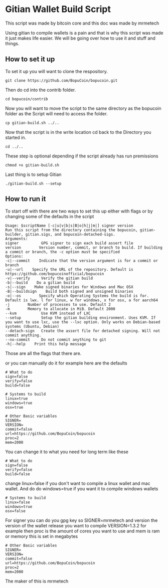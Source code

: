 Gitian Wallet Build Script
================

This script was made by bitcoin core and this doc was made by mrmetech

Using gitian to compile wallets is a pain and that is why this script was made it just makes life easier.
We will be going over how to use it and stuff and things.


How to set it up
---------------------------------

To set it up you will want to clone the respository.

	git clone https://github.com/BopuCoin/bopucoin.git
	
Then do cd into the contrib folder.

	cd bopucoin/contrib
	
Now you will want to move the script to the same directory as the bopucoin folder as the Script will need to access the folder.

	cp gitian-build.sh ../..
	
Now that the script is in the write location cd back to the Directory you started in.

	cd ../..
	
These step is optional depending if the script already has run premissions 

	chmod +x gitian-build.sh
	
Last thing is to setup Gitian

	./gitian-build.sh --setup
	
	
How to run it
---------------------------------

To start off with there are two ways to set this up either with flags or by changing some of the defaults in the script 

	Usage: $scriptName [-c|u|v|b|s|B|o|h|j|m|] signer version
	Run this script from the directory containing the bopucoin, gitian-builder, gitian.sigs, and bopucoin-detached-sigs.
	Arguments:
	signer          GPG signer to sign each build assert file
	version        Version number, commit, or branch to build. If building a commit or branch, the -c option must be specified
	Options:
	-c|--commit    Indicate that the version argument is for a commit or branch
	-u|--url    Specify the URL of the repository. Default is https://github.com/bopucoinofficial/bopucoin
	-v|--verify     Verify the gitian build
	-b|--build    Do a gitian build
	-s|--sign    Make signed binaries for Windows and Mac OSX
	-B|--buildsign    Build both signed and unsigned binaries
	-o|--os        Specify which Operating Systems the build is for. Default is lwx. l for linux, w for windows, x for osx, a for aarch64
	-j        Number of processes to use. Default 2
	-m        Memory to allocate in MiB. Default 2000
	--kvm           Use KVM instead of LXC
	--setup         Setup the gitian building environment. Uses KVM. If you want to use lxc, use the --lxc option. Only works on Debian-based systems (Ubuntu, Debian)
	--detach-sign   Create the assert file for detached signing. Will not commit anything.
	--no-commit     Do not commit anything to git
	-h|--help    Print this help message
	
Those are all the flags that there are.

or you can manually do it for example here are the defaults

	# What to do
	sign=false
	verify=false
	build=false

	# Systems to build
	linux=true
	windows=true
	osx=true

	# Other Basic variables
	SIGNER=
	VERSION=
	commit=false
	url=https://github.com/BopuCoin/bopucoin
	proc=2
	mem=2000
	
You can change it to what you need for long term like these

	# What to do
	sign=false
	verify=false
	build=false
	
change linux=false if you don't want to compile a linux wallet and mac wallet. And do do windows=true if you want it to compile windows wallets 

	# Systems to build
	linux=false
	windows=true
	osx=false

For signer you can do you gpg key so SIGNER=mrmetech and version the version of the wallet release you want to compile VERSION=1.3.2 for 
example then proc is the amount of cores you want to use and mem is ram or memory this is set in megabytes	
	
	# Other Basic variables
	SIGNER=
	VERSION=
	commit=false
	url=https://github.com/BopuCoin/bopucoin
	proc=2
	mem=2000











The maker of this is mrmetech

